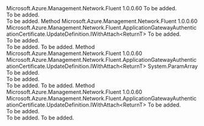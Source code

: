 <Type Name="IWithData&lt;ReturnT&gt;" FullName="Microsoft.Azure.Management.Network.Fluent.ApplicationGatewayAuthenticationCertificate.UpdateDefinition.IWithData&lt;ReturnT&gt;">
  <TypeSignature Language="C#" Value="public interface IWithData&lt;ReturnT&gt;" />
  <TypeSignature Language="ILAsm" Value=".class public interface auto ansi abstract IWithData`1&lt;ReturnT&gt;" />
  <TypeSignature Language="DocId" Value="T:Microsoft.Azure.Management.Network.Fluent.ApplicationGatewayAuthenticationCertificate.UpdateDefinition.IWithData`1" />
  <TypeSignature Language="VB.NET" Value="Public Interface IWithData(Of ReturnT)" />
  <TypeSignature Language="F#" Value="type IWithData&lt;'ReturnT&gt; = interface" />
  <AssemblyInfo>
    <AssemblyName>Microsoft.Azure.Management.Network.Fluent</AssemblyName>
    <AssemblyVersion>1.0.0.60</AssemblyVersion>
  </AssemblyInfo>
  <TypeParameters>
    <TypeParameter Name="ReturnT" />
  </TypeParameters>
  <Interfaces />
  <Docs>
    <typeparam name="ReturnT">To be added.</typeparam>
    <summary>To be added.</summary>
    <remarks>To be added.</remarks>
  </Docs>
  <Members>
    <Member MemberName="FromBase64">
      <MemberSignature Language="C#" Value="public Microsoft.Azure.Management.Network.Fluent.ApplicationGatewayAuthenticationCertificate.UpdateDefinition.IWithAttach&lt;ReturnT&gt; FromBase64 (string base64data);" />
      <MemberSignature Language="ILAsm" Value=".method public hidebysig newslot virtual instance class Microsoft.Azure.Management.Network.Fluent.ApplicationGatewayAuthenticationCertificate.UpdateDefinition.IWithAttach`1&lt;!ReturnT&gt; FromBase64(string base64data) cil managed" />
      <MemberSignature Language="DocId" Value="M:Microsoft.Azure.Management.Network.Fluent.ApplicationGatewayAuthenticationCertificate.UpdateDefinition.IWithData`1.FromBase64(System.String)" />
      <MemberSignature Language="VB.NET" Value="Public Function FromBase64 (base64data As String) As IWithAttach(Of ReturnT)" />
      <MemberSignature Language="F#" Value="abstract member FromBase64 : string -&gt; Microsoft.Azure.Management.Network.Fluent.ApplicationGatewayAuthenticationCertificate.UpdateDefinition.IWithAttach&lt;'ReturnT&gt;" Usage="iWithData.FromBase64 base64data" />
      <MemberType>Method</MemberType>
      <AssemblyInfo>
        <AssemblyName>Microsoft.Azure.Management.Network.Fluent</AssemblyName>
        <AssemblyVersion>1.0.0.60</AssemblyVersion>
      </AssemblyInfo>
      <ReturnValue>
        <ReturnType>Microsoft.Azure.Management.Network.Fluent.ApplicationGatewayAuthenticationCertificate.UpdateDefinition.IWithAttach&lt;ReturnT&gt;</ReturnType>
      </ReturnValue>
      <Parameters>
        <Parameter Name="base64data" Type="System.String" />
      </Parameters>
      <Docs>
        <param name="base64data">To be added.</param>
        <summary>To be added.</summary>
        <returns>To be added.</returns>
        <remarks>To be added.</remarks>
      </Docs>
    </Member>
    <Member MemberName="FromBytes">
      <MemberSignature Language="C#" Value="public Microsoft.Azure.Management.Network.Fluent.ApplicationGatewayAuthenticationCertificate.UpdateDefinition.IWithAttach&lt;ReturnT&gt; FromBytes (params byte[] data);" />
      <MemberSignature Language="ILAsm" Value=".method public hidebysig newslot virtual instance class Microsoft.Azure.Management.Network.Fluent.ApplicationGatewayAuthenticationCertificate.UpdateDefinition.IWithAttach`1&lt;!ReturnT&gt; FromBytes(unsigned int8[] data) cil managed" />
      <MemberSignature Language="DocId" Value="M:Microsoft.Azure.Management.Network.Fluent.ApplicationGatewayAuthenticationCertificate.UpdateDefinition.IWithData`1.FromBytes(System.Byte[])" />
      <MemberSignature Language="VB.NET" Value="Public Function FromBytes (ParamArray data As Byte()) As IWithAttach(Of ReturnT)" />
      <MemberSignature Language="F#" Value="abstract member FromBytes : byte[] -&gt; Microsoft.Azure.Management.Network.Fluent.ApplicationGatewayAuthenticationCertificate.UpdateDefinition.IWithAttach&lt;'ReturnT&gt;" Usage="iWithData.FromBytes data" />
      <MemberType>Method</MemberType>
      <AssemblyInfo>
        <AssemblyName>Microsoft.Azure.Management.Network.Fluent</AssemblyName>
        <AssemblyVersion>1.0.0.60</AssemblyVersion>
      </AssemblyInfo>
      <ReturnValue>
        <ReturnType>Microsoft.Azure.Management.Network.Fluent.ApplicationGatewayAuthenticationCertificate.UpdateDefinition.IWithAttach&lt;ReturnT&gt;</ReturnType>
      </ReturnValue>
      <Parameters>
        <Parameter Name="data" Type="System.Byte[]">
          <Attributes>
            <Attribute>
              <AttributeName>System.ParamArray</AttributeName>
            </Attribute>
          </Attributes>
        </Parameter>
      </Parameters>
      <Docs>
        <param name="data">To be added.</param>
        <summary>To be added.</summary>
        <returns>To be added.</returns>
        <remarks>To be added.</remarks>
      </Docs>
    </Member>
    <Member MemberName="FromFile">
      <MemberSignature Language="C#" Value="public Microsoft.Azure.Management.Network.Fluent.ApplicationGatewayAuthenticationCertificate.UpdateDefinition.IWithAttach&lt;ReturnT&gt; FromFile (System.IO.FileInfo certificateFile);" />
      <MemberSignature Language="ILAsm" Value=".method public hidebysig newslot virtual instance class Microsoft.Azure.Management.Network.Fluent.ApplicationGatewayAuthenticationCertificate.UpdateDefinition.IWithAttach`1&lt;!ReturnT&gt; FromFile(class System.IO.FileInfo certificateFile) cil managed" />
      <MemberSignature Language="DocId" Value="M:Microsoft.Azure.Management.Network.Fluent.ApplicationGatewayAuthenticationCertificate.UpdateDefinition.IWithData`1.FromFile(System.IO.FileInfo)" />
      <MemberSignature Language="VB.NET" Value="Public Function FromFile (certificateFile As FileInfo) As IWithAttach(Of ReturnT)" />
      <MemberSignature Language="F#" Value="abstract member FromFile : System.IO.FileInfo -&gt; Microsoft.Azure.Management.Network.Fluent.ApplicationGatewayAuthenticationCertificate.UpdateDefinition.IWithAttach&lt;'ReturnT&gt;" Usage="iWithData.FromFile certificateFile" />
      <MemberType>Method</MemberType>
      <AssemblyInfo>
        <AssemblyName>Microsoft.Azure.Management.Network.Fluent</AssemblyName>
        <AssemblyVersion>1.0.0.60</AssemblyVersion>
      </AssemblyInfo>
      <ReturnValue>
        <ReturnType>Microsoft.Azure.Management.Network.Fluent.ApplicationGatewayAuthenticationCertificate.UpdateDefinition.IWithAttach&lt;ReturnT&gt;</ReturnType>
      </ReturnValue>
      <Parameters>
        <Parameter Name="certificateFile" Type="System.IO.FileInfo" />
      </Parameters>
      <Docs>
        <param name="certificateFile">To be added.</param>
        <summary>To be added.</summary>
        <returns>To be added.</returns>
        <remarks>To be added.</remarks>
      </Docs>
    </Member>
  </Members>
</Type>